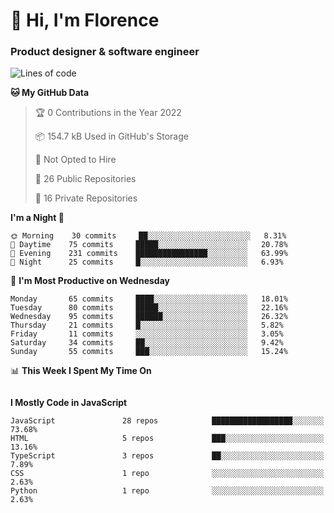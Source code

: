 <h1>👋 Hi, I'm Florence</h1>
<h3>Product designer & software engineer</h3>



<!--START_SECTION:waka-->
![Lines of code](https://img.shields.io/badge/From%20Hello%20World%20I%27ve%20Written-1%20Million%20lines%20of%20code-blue)

**🐱 My GitHub Data** 

> 🏆 0 Contributions in the Year 2022
 > 
> 📦 154.7 kB Used in GitHub's Storage 
 > 
> 🚫 Not Opted to Hire
 > 
> 📜 26 Public Repositories 
 > 
> 🔑 16 Private Repositories  
 > 
**I'm a Night 🦉** 

```text
🌞 Morning    30 commits     ██░░░░░░░░░░░░░░░░░░░░░░░   8.31% 
🌆 Daytime    75 commits     █████░░░░░░░░░░░░░░░░░░░░   20.78% 
🌃 Evening    231 commits    ████████████████░░░░░░░░░   63.99% 
🌙 Night      25 commits     █░░░░░░░░░░░░░░░░░░░░░░░░   6.93%

```
📅 **I'm Most Productive on Wednesday** 

```text
Monday       65 commits     ████░░░░░░░░░░░░░░░░░░░░░   18.01% 
Tuesday      80 commits     █████░░░░░░░░░░░░░░░░░░░░   22.16% 
Wednesday    95 commits     ██████░░░░░░░░░░░░░░░░░░░   26.32% 
Thursday     21 commits     █░░░░░░░░░░░░░░░░░░░░░░░░   5.82% 
Friday       11 commits     ░░░░░░░░░░░░░░░░░░░░░░░░░   3.05% 
Saturday     34 commits     ██░░░░░░░░░░░░░░░░░░░░░░░   9.42% 
Sunday       55 commits     ███░░░░░░░░░░░░░░░░░░░░░░   15.24%

```


📊 **This Week I Spent My Time On** 

```text
```

**I Mostly Code in JavaScript** 

```text
JavaScript               28 repos            ██████████████████░░░░░░░   73.68% 
HTML                     5 repos             ███░░░░░░░░░░░░░░░░░░░░░░   13.16% 
TypeScript               3 repos             ██░░░░░░░░░░░░░░░░░░░░░░░   7.89% 
CSS                      1 repo              ░░░░░░░░░░░░░░░░░░░░░░░░░   2.63% 
Python                   1 repo              ░░░░░░░░░░░░░░░░░░░░░░░░░   2.63%

```



<!--END_SECTION:waka-->
